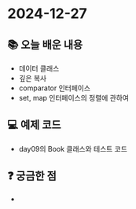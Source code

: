 # 2024-12-27

## 📚 오늘 배운 내용
- 데이터 클래스
- 깊은 복사
- comparator 인터페이스
- set, map 인터페이스의 정렬에 관하여

## 💻 예제 코드
<!-- 실습한 코드나 예제를 추가 -->
- day09의 Book 클래스와 테스트 코드

## ❓ 궁금한 점
- 